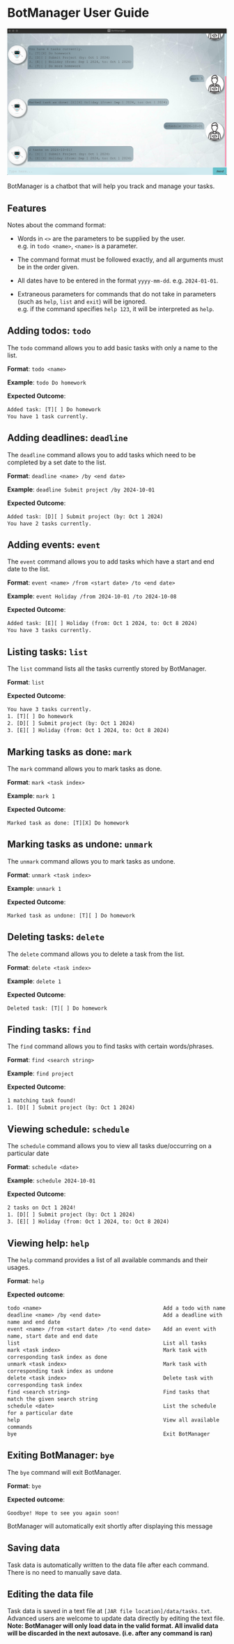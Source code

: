 # BotManager User Guide

![Ui.png](Ui.png)

BotManager is a chatbot that will help you track and manage your tasks.

## Features

Notes about the command format:<br>

* Words in `<>` are the parameters to be supplied by the user.<br>
e.g. in `todo <name>`, `<name>` is a parameter.

* The command format must be followed exactly, and all arguments must be in the order given.
* All dates have to be entered in the format `yyyy-mm-dd`.
e.g. `2024-01-01`.

* Extraneous parameters for commands that do not take in parameters (such as `help`, `list` and `exit`) will be ignored.<br>
  e.g. if the command specifies `help 123`, it will be interpreted as `help`.

## Adding todos: `todo`
The `todo` command allows you to add basic tasks with only a name to the list.

<b>Format</b>: `todo <name>`

<b>Example</b>: `todo Do homework`

<b>Expected Outcome</b>: 
```
Added task: [T][ ] Do homework
You have 1 task currently.
```

## Adding deadlines: `deadline`
The `deadline` command allows you to add tasks which need to be completed by a set date to the list.

<b>Format</b>: `deadline <name> /by <end date>`

<b>Example</b>: `deadline Submit project /by 2024-10-01`

<b>Expected Outcome</b>:
```
Added task: [D][ ] Submit project (by: Oct 1 2024)
You have 2 tasks currently.
```

## Adding events: `event`
The `event` command allows you to add tasks which have a start and end date to the list.

<b>Format</b>: `event <name> /from <start date> /to <end date>`

<b>Example</b>: `event Holiday /from 2024-10-01 /to 2024-10-08`

<b>Expected Outcome</b>:
```
Added task: [E][ ] Holiday (from: Oct 1 2024, to: Oct 8 2024)
You have 3 tasks currently.
```

## Listing tasks: `list`
The `list` command lists all the tasks currently stored by BotManager.

<b>Format</b>: `list`

<b>Expected Outcome</b>:
```
You have 3 tasks currently.
1. [T][ ] Do homework
2. [D][ ] Submit project (by: Oct 1 2024)
3. [E][ ] Holiday (from: Oct 1 2024, to: Oct 8 2024)
```
## Marking tasks as done: `mark`
The `mark` command allows you to mark tasks as done.

<b>Format</b>: `mark <task index>`

<b>Example</b>: `mark 1`

<b>Expected Outcome</b>:
```
Marked task as done: [T][X] Do homework
```

## Marking tasks as undone: `unmark`
The `unmark` command allows you to mark tasks as undone.

<b>Format</b>: `unmark <task index>`

<b>Example</b>: `unmark 1`

<b>Expected Outcome</b>:
```
Marked task as undone: [T][ ] Do homework
```

## Deleting tasks: `delete`
The `delete` command allows you to delete a task from the list.

<b>Format</b>: `delete <task index>`

<b>Example</b>: `delete 1`

<b>Expected Outcome</b>:
```
Deleted task: [T][ ] Do homework
```

## Finding tasks: `find`
The `find` command allows you to find tasks with certain words/phrases.

<b>Format</b>: `find <search string>`

<b>Example</b>: `find project`

<b>Expected Outcome</b>:
```
1 matching task found!
1. [D][ ] Submit project (by: Oct 1 2024)
```

## Viewing schedule: `schedule`
The `schedule` command allows you to view all tasks due/occurring on a particular date

<b>Format</b>: `schedule <date>`

<b>Example</b>: `schedule 2024-10-01`

<b>Expected Outcome</b>:
```
2 tasks on Oct 1 2024!
1. [D][ ] Submit project (by: Oct 1 2024)
3. [E][ ] Holiday (from: Oct 1 2024, to: Oct 8 2024)
```

## Viewing help: `help`

The `help` command provides a list of all available commands and their usages.

<b>Format</b>: `help`

<b>Expected outcome</b>:
```
todo <name>                                       Add a todo with name
deadline <name> /by <end date>                    Add a deadline with name and end date 
event <name> /from <start date> /to <end date>    Add an event with name, start date and end date
list                                              List all tasks
mark <task index>                                 Mark task with corresponding task index as done
unmark <task index>                               Mark task with corresponding task index as undone
delete <task index>                               Delete task with corresponding task index
find <search string>                              Find tasks that match the given search string
schedule <date>                                   List the schedule for a particular date
help                                              View all available commands
bye                                               Exit BotManager
```
## Exiting BotManager: `bye`
The `bye` command will exit BotManager.

<b>Format</b>: `bye`

<b>Expected outcome</b>:
```
Goodbye! Hope to see you again soon!
```

BotManager will automatically exit shortly after displaying this message

## Saving data
Task data is automatically written to the data file after each command. There is no need to manually save data.

## Editing the data file
Task data is saved in a text file at `[JAR file location]/data/tasks.txt`. 
Advanced users are welcome to update data directly by editing the text file. <br>
<b>Note: BotManager will only load data in the valid format. All invalid data will be discarded in the next autosave. (i.e. after any command is ran)